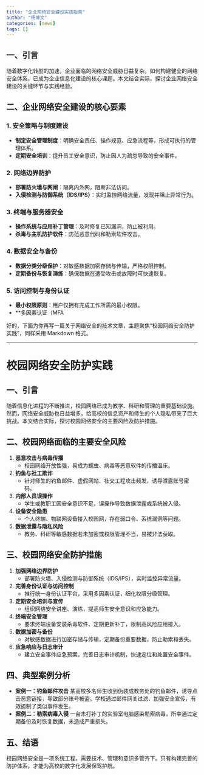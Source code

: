 ```yaml
---
title: "企业网络安全建设实践指南"
author: "杨博文"
categories: [news]
tags: []
---
```


## 一、引言

随着数字化转型的加速，企业面临的网络安全威胁日益复杂。如何构建健全的网络安全体系，已成为企业信息化建设的核心课题。本文结合实际，探讨企业网络安全建设的关键环节与实践经验。

## 二、企业网络安全建设的核心要素

### 1. 安全策略与制度建设

- **制定安全管理制度**：明确安全责任、操作规范、应急流程等，形成可执行的管理体系。
- **定期安全培训**：提升员工安全意识，防止因人为疏忽导致的安全事件。

### 2. 网络边界防护

- **部署防火墙与网闸**：隔离内外网，阻断非法访问。
- **入侵检测与防御系统（IDS/IPS）**：实时监控网络流量，发现并阻止异常行为。

### 3. 终端与服务器安全

- **操作系统与应用补丁管理**：及时修复已知漏洞，防止被利用。
- **杀毒与主机防护软件**：防范恶意代码和勒索软件攻击。

### 4. 数据安全与备份

- **数据分类分级保护**：对敏感数据加密存储与传输，严格权限控制。
- **定期备份与恢复演练**：确保数据在遭受攻击或故障时可快速恢复。

### 5. 访问控制与身份认证

- **最小权限原则**：用户仅拥有完成工作所需的最小权限。
- \*\*多因素认证（MFA

好的，下面为你再写一篇关于网络安全的技术文章，主题聚焦“校园网络安全防护实践”，同样采用 Markdown 格式。

---

# 校园网络安全防护实践

## 一、引言

随着信息化进程的不断推进，校园网络已成为教学、科研和管理的重要基础设施。然而，网络安全威胁也日益增多，给高校的信息资产和师生的个人隐私带来了巨大挑战。本文结合实际，探讨校园网络安全的主要风险及防护措施。

## 二、校园网络面临的主要安全风险

1. **恶意攻击与病毒传播**
   - 校园网络开放性强，易成为蠕虫、病毒等恶意软件的传播温床。
2. **钓鱼与社工欺诈**
   - 针对师生的钓鱼邮件、虚假网站、社交工程攻击频发，诱导泄露账号密码。
3. **内部人员误操作**
   - 学生或教职工因安全意识不足，误操作导致数据泄露或系统被入侵。
4. **设备安全隐患**
   - 个人终端、物联网设备接入校园网，存在弱口令、系统漏洞等问题。
5. **数据泄露与隐私风险**
   - 教务、科研等敏感数据若未加密或权限管理不当，易被非法获取。

## 三、校园网络安全防护措施

1. **加强网络边界防护**
   - 部署防火墙、入侵检测与防御系统（IDS/IPS），实时监控异常流量。
2. **完善身份认证与访问控制**
   - 推行统一身份认证平台，采用多因素认证，细化权限分级管理。
3. **定期安全培训与宣传**
   - 组织网络安全讲座、演练，提高师生安全意识和应急能力。
4. **终端安全管理**
   - 要求终端设备安装杀毒软件、定期更新补丁，限制高风险应用接入。
5. **数据加密与备份**
   - 对敏感数据进行加密存储与传输，定期备份重要数据，防止勒索和丢失。
6. **应急响应与日志审计**
   - 建立安全事件应急预案，完善日志审计机制，快速定位和处置安全事件。

## 四、典型案例分析

- **案例一：钓鱼邮件攻击**
  某高校多名师生收到伪装成教务处的钓鱼邮件，诱导点击恶意链接，导致部分账号被盗。学校通过邮件网关过滤、加强安全宣传，有效遏制了类似事件发生。
- **案例二：勒索病毒入侵**
  一台未打补丁的实验室电脑感染勒索病毒，所幸通过定期备份及时恢复数据，未造成严重损失。

## 五、结语

校园网络安全是一项系统工程，需要技术、管理和意识多管齐下。只有构建完善的防护体系，才能为高校的数字化发展保驾护航。
